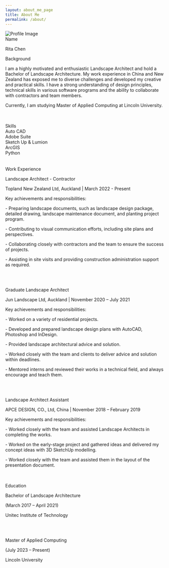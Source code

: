 ```yaml
---
layout: about_me_page
title: About Me
permalink: /about/
---
```


<div class="profile-container">
    <img src="{{ site.baseurl }}/assets/images/about/me.png" alt="Profile Image" class="profile-image">
</div>
<div class="container about-section">
    <span class="h2">Name</span>
    <p class="about-name">Rita Chen</p>
    <span class="h2">Background</span>
    <p class="about-background">
        I am a highly motivated and enthusiastic Landscape Architect and hold a Bachelor of Landscape Architecture.
        My work experience in China and New Zealand has exposed me to diverse challenges and developed my creative and practical skills.
        I have a strong understanding of design principles, technical skills in various software programs and the ability to collaborate with contractors and team members.</p>
        <p>Currently, I am studying Master of Applied Computing at Lincoln University.</p>
        <br><br>
</div>
<div class="container about-section">
    <div class="skills-container">
        <span class="h2">Skills</span>
        <div class="skill">
            <span class="skill-name">Auto CAD</span>
            <div class="skill-level">
                <span class="square filled"></span>
                <span class="square filled"></span>
                <span class="square filled"></span>
                <span class="square"></span>
                <span class="square"></span>
            </div>
        </div>
        <div class="skill">
            <span class="skill-name">Adobe Suite</span>
            <div class="skill-level">
                <span class="square filled"></span>
                <span class="square filled"></span>
                <span class="square filled"></span>
                <span class="square filled"></span>
                <span class="square"></span>
            </div>
        </div>
        <div class="skill">
            <span class="skill-name">Sketch Up & Lumion</span>
            <div class="skill-level">
                <span class="square filled"></span>
                <span class="square filled"></span>
                <span class="square filled"></span>
                <span class="square square"></span>
                <span class="square"></span>
            </div>
        </div>
        <div class="skill">
            <span class="skill-name">ArcGIS</span>
            <div class="skill-level">
                <span class="square filled"></span>
                <span class="square filled"></span>
                <span class="square square"></span>
                <span class="square square"></span>
                <span class="square"></span>
            </div>
        </div>
        <div class="skill">
            <span class="skill-name">Python</span>
            <div class="skill-level">
                <span class="square filled"></span>
                <span class="square square"></span>
                <span class="square square"></span>
                <span class="square square"></span>
                <span class="square"></span>
                <br><br>
            </div>
        </div>
    </div>
</div>
<div class="container about-section">
    <span class="h2">Work Experience</span>
        <p class="about-workexperience">
            Landscape Architect - Contractor</p>
            <p>Topland New Zealand Ltd, Auckland | March 2022 - Present</p>
            <p class = "respon">Key achievements and responsibilities:</p>
            <p>- Preparing landscape documents, such as landscape design package, detailed drawing, landscape maintenance document, and planting project program.</p>
            <p>- Contributing to visual communication efforts, including site plans and perspectives.</p>
            <p>- Collaborating closely with contractors and the team to ensure the success of projects.</p>
            <p>- Assisting in site visits and providing construction administration support as required.</p>
            <br><br>
        <p class="about-workexperience">
            Graduate Landscape Architect</p>
            <p>Jun Landscape Ltd, Auckland | November 2020 – July 2021</p>
            <p class = "respon">Key achievements and responsibilities:</p>
            <p>- Worked on a variety of residential projects.</p>
            <p>- Developed and prepared landscape design plans with AutoCAD, Photoshop and InDesign.</p>
            <p>- Provided landscape architectural advice and solution.</p>
            <p>- Worked closely with the team and clients to deliver advice and solution within deadlines.</p>
            <p>- Mentored interns and reviewed their works in a technical field, and always encourage and teach them.</p>
            <br><br>
        <p class="about-workexperience">
            Landscape Architect Assistant</p>
            <p>APCE DESIGN, CO., Ltd, China | November 2018 – February 2019</p>
            <p class = "respon">Key achievements and responsibilities:</p>
            <p>- Worked closely with the team and assisted Landscape Architects in completing the works.</p>
            <p>- Worked on the early-stage project and gathered ideas and delivered my concept ideas with 3D SketchUp modelling.</p>
            <p>- Worked closely with the team and assisted them in the layout of the presentation document.</p>
            <br><br>
    <span class="h2">Education</span>
        <p class="about-Education">
            Bachelor of Landscape Architecture</p>
            <p>(March 2017 – April 2021)</p>
            <p>Unitec Institute of Technology</p>
            <br><br>
            <p>Master of Applied Computing</p>
            <p>(July 2023 – Present)</p>
            <p>Lincoln University</p>
            <br><br>
</div>